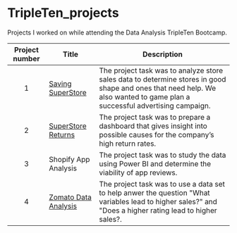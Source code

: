 # TripleTen_projects
Projects I worked on while attending the Data Analysis TripleTen Bootcamp.


| Project number | Title | Description |
| :-----------: | ----------- |----------- |
| 1 | [Saving SuperStore](https://public.tableau.com/views/Sprint4FinalProject_17413006689780/Part2AverageProfitPerMonth?:language=en-US&:sid=&:redirect=auth&:display_count=n&:origin=viz_share_link)| The project task was to analyze store sales data to determine stores in good shape and ones that need help. We also wanted to game plan a successful advertising campaign. |
| 2 | [SuperStore Returns](https://public.tableau.com/shared/7GPTBQ5CC?:display_count=n&:origin=viz_share_link) | The project task was to prepare a dashboard that gives insight into possible causes for the company’s high return rates.|
| 3 | Shopify App Analysis | The project task was to study the data using Power BI and determine the viability of app reviews. |
| 4 | [Zomato Data Analysis](https://public.tableau.com/views/FinalProjectv-BlakeWilliams1_3/ZomatoDataReview?:language=en-US&:sid=&:redirect=auth&:display_count=n&:origin=viz_share_link) | The project task was to use a data set to help anwer the question "What variables lead to higher sales?" and "Does a higher rating lead to higher sales?. |
